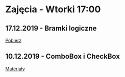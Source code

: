 # Zajęcia - Wtorki 17:00

## 17.12.2019 - Bramki logiczne

[Pobierz](bramki.zip)

## 10.12.2019 - ComboBox i CheckBox

[Materiały](P2T08_Materialy.pdf)